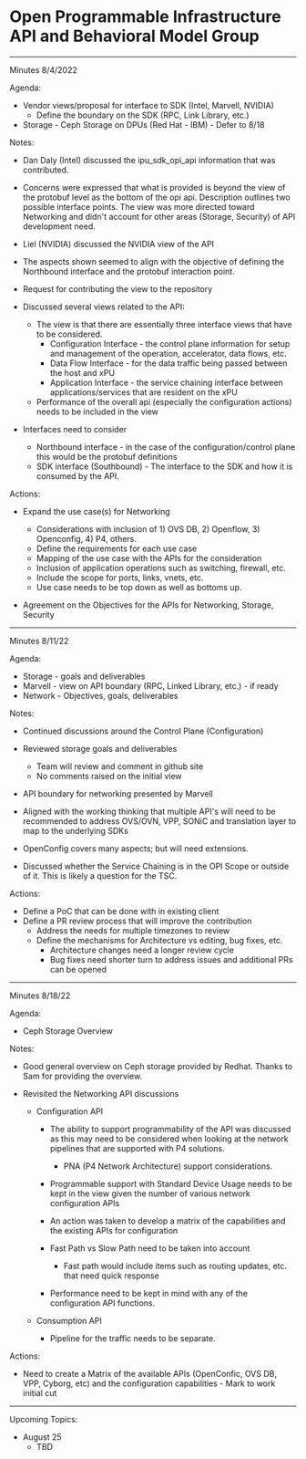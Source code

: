 # Open Programmable Infrastructure API and Behavioral Model Group

---
Minutes 8/4/2022

Agenda:

- Vendor views/proposal for interface to SDK (Intel, Marvell, NVIDIA)
  - Define the boundary on the SDK (RPC, Link Library, etc.)
- Storage - Ceph Storage on DPUs (Red Hat - IBM) - Defer to 8/18

Notes:

- Dan Daly (Intel) discussed the ipu_sdk_opi_api information that was contributed.
- Concerns were expressed that what is provided is beyond the view of the protobuf level as the bottom of the opi api.  Description outlines two possible interface points.  The view was more directed toward Networking and didn't account for other areas (Storage, Security) of API development need.

- Liel (NVIDIA) discussed the NVIDIA view of the API
- The aspects shown seemed to align with the objective of defining the Northbound interface and the protobuf interaction point.
- Request for contributing the view to the repository

- Discussed several views related to the API:
  - The view is that there are essentially three interface views that have to be considered.
    - Configuration Interface - the control plane information for setup and management of the operation, accelerator, data flows, etc.
    - Data Flow Interface - for the data traffic being passed between the host and xPU
    - Application Interface - the service chaining interface between applications/services that are resident on the xPU
  - Performance of the overall api (especially the configuration actions) needs to be included in the view

- Interfaces need to consider
  - Northbound interface - in the case of the configuration/control plane this would be the protobuf definitions
  - SDK interface (Southbound) - The interface to the SDK and how it is consumed by the API.

Actions:

- Expand the use case(s) for Networking
  - Considerations with inclusion of 1) OVS DB, 2) Openflow, 3) Openconfig, 4) P4, others.
  - Define the requirements for each use case
  - Mapping of the use case with the APIs for the consideration
  - Inclusion of application operations such as switching, firewall, etc.
  - Include the scope for ports, links, vnets, etc.
  - Use case needs to be top down as well as bottoms up.

- Agreement on the Objectives for the APIs for Networking, Storage, Security

---
Minutes 8/11/22

Agenda:

- Storage - goals and deliverables
- Marvell - view on API boundary (RPC, Linked Library, etc.) - if ready
- Network - Objectives, goals, deliverables

Notes:

- Continued discussions around the Control Plane (Configuration)

- Reviewed storage goals and deliverables
  - Team will review and comment in github site
  - No comments raised on the initial view

- API boundary for networking presented by Marvell
- Aligned with the working thinking that multiple API's will need to be recommended to address OVS/OVN, VPP, SONiC and translation layer to map to the underlying SDKs
- OpenConfig covers many aspects; but will need extensions.

- Discussed whether the Service Chaining is in the OPI Scope or outside of it.  This is likely a question for the TSC.

Actions:

- Define a PoC that can be done with in existing client
- Define a PR review process that will improve the contribution
  - Address the needs for multiple timezones to review
  - Define the mechanisms for Architecture vs editing, bug fixes, etc.
    - Architecture changes need a longer review cycle
    - Bug fixes need shorter turn to address issues and additional PRs can be opened

---
Minutes 8/18/22

Agenda:

- Ceph Storage Overview

Notes:

- Good general overview on Ceph storage provided by Redhat.  Thanks to Sam for providing the overview.

- Revisited the Networking API discussions
  - Configuration API
    - The ability to support programmability of the API was discussed as this may need to be considered when looking at the network pipelines that are supported with P4 solutions.
      - PNA (P4 Network Architecture) support considerations.
    - Programmable support with Standard Device Usage needs to be kept in the view given the number of various network configuration APIs

    - An action was taken to develop a matrix of the capabilities and the existing APIs for configuration
    - Fast Path vs Slow Path need to be taken into account
      - Fast path would include items such as routing updates, etc. that need quick response

    - Performance need to be kept in mind with any of the configuration API functions.
  
  - Consumption API
    - Pipeline for the traffic needs to be separate.

Actions:

- Need to create a Matrix of the available APIs (OpenConfic, OVS DB, VPP, Cyborg, etc) and the configuration capabilities - Mark to work initial cut

---
Upcoming Topics:

- August 25
  - TBD
